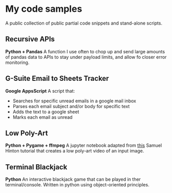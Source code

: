 # My code samples
A public collection of public partial code snippets and stand-alone scripts.

## Recursive APIs
**Python + Pandas**
A function I use often to chop up and send large amounts of pandas data to APIs to stay under payload limits, and allow fo closer error monitoring.


## G-Suite Email to Sheets Tracker
**Google AppsScript**
A script that:
- Searches for specific unread emails in a google mail inbox
- Parses each email subject and/or body for specific text
- Adds the text to a google sheet
- Marks each email as unread


## Low Poly-Art
**Python + Pygame + ffmpeg**
A jupyter notebook adapted from [this](https://cosmiccoding.com.au/tutorials/lowpoly) Samuel Hinton tutorial that creates a low poly-art video of an input image.

## Terminal Blackjack
**Python**
An interactive blackjack game that can be played in ther terminal/console. Written in python using object-oriented principles.